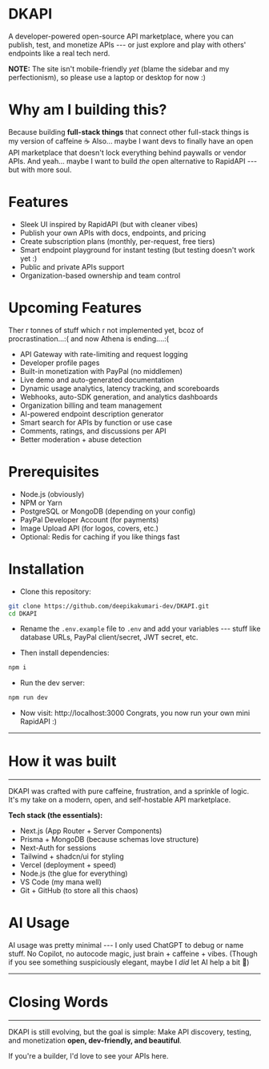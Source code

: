 # DKAPI

A developer-powered open-source API marketplace, where you can publish, test, and monetize APIs --- or just explore and play with others' endpoints like a real tech nerd.

**NOTE:** The site isn't mobile-friendly *yet* (blame the sidebar and my perfectionism), so please use a laptop or desktop for now :)


# Why am I building this?

Because building **full-stack things** that connect other full-stack things is my version of caffeine ☕
Also... maybe I want devs to finally have an open API marketplace that doesn't lock everything behind paywalls or vendor APIs.
And yeah... maybe I want to build *the* open alternative to RapidAPI --- but with more soul.

# Features

-    Sleek UI inspired by RapidAPI (but with cleaner vibes)
-    Publish your own APIs with docs, endpoints, and pricing
-    Create subscription plans (monthly, per-request, free tiers)
-    Smart endpoint playground for instant testing (but testing doesn't work yet :)
-    Public and private APIs support
-    Organization-based ownership and team control

# Upcoming Features
Ther r tonnes of stuff which r not implemented yet, bcoz of procrastination...:( and now Athena is ending....:(

-    API Gateway with rate-limiting and request logging
-    Developer profile pages
-    Built-in monetization with PayPal (no middlemen)
-    Live demo and auto-generated documentation
-    Dynamic usage analytics, latency tracking, and scoreboards
-    Webhooks, auto-SDK generation, and analytics dashboards
-    Organization billing and team management
-    AI-powered endpoint description generator
-    Smart search for APIs by function or use case
-    Comments, ratings, and discussions per API
-    Better moderation + abuse detection



# Prerequisites

-   Node.js (obviously)
-   NPM or Yarn
-   PostgreSQL or MongoDB (depending on your config)
-   PayPal Developer Account (for payments)
-   Image Upload API (for logos, covers, etc.)
-   Optional: Redis for caching if you like things fast

# Installation

- Clone this repository:
```bash
git clone https://github.com/deepikakumari-dev/DKAPI.git
cd DKAPI
```

- Rename the `.env.example` file to `.env` and add your variables --- stuff like database URLs, PayPal client/secret, JWT secret, etc.

- Then install dependencies:
```bash
npm i
```

- Run the dev server:
```bash
npm run dev
```

- Now visit:  http://localhost:3000
Congrats, you now run your own mini RapidAPI :)

* * * * *

# How it was built
-------------------

DKAPI was crafted with pure caffeine, frustration, and a sprinkle of logic.\
It's my take on a modern, open, and self-hostable API marketplace.

**Tech stack (the essentials):**

-    Next.js (App Router + Server Components)
-    Prisma + MongoDB (because schemas love structure)
-    Next-Auth for sessions
-    Tailwind + shadcn/ui for styling
-    Vercel (deployment + speed)
-    Node.js (the glue for everything)
-    VS Code (my mana well)
-    Git + GitHub (to store all this chaos)

# AI Usage

AI usage was pretty minimal --- I only used ChatGPT to debug or name stuff.
No Copilot, no autocode magic, just brain + caffeine + vibes.
(Though if you see something suspiciously elegant, maybe I *did* let AI help a bit 👀)

* * * * *

# Closing Words
----------------

DKAPI is still evolving, but the goal is simple:
Make API discovery, testing, and monetization **open, dev-friendly, and beautiful**.

If you're a builder, I'd love to see your APIs here.
